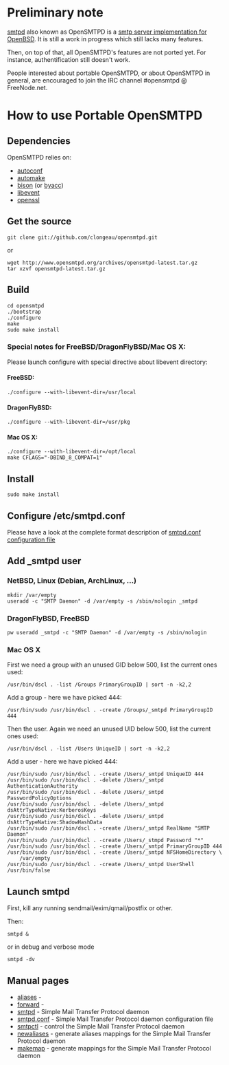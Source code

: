 Preliminary note
================

[smtpd](http://www.openbsd.org/cgi-bin/cvsweb/src/usr.sbin/smtpd/) also known as
OpenSMTPD is a [smtp server implementation for OpenBSD](http://http://opensmtpd.org/smtpd.8.html).
It is still a work in progress which still lacks many features.

Then, on top of that, all OpenSMTPD's features are not ported yet. For instance,
authentification still doesn't work.

People interested about portable OpenSMTPD, or about OpenSMTPD in general, are
encouraged to join the IRC channel #opensmtpd @ FreeNode.net.


How to use Portable OpenSMTPD
=============================

Dependencies
------------

OpenSMTPD relies on:
* [autoconf](http://www.gnu.org/software/autoconf/)
* [automake](http://www.gnu.org/software/automake/)
* [bison](http://www.gnu.org/software/bison/) (or [byacc](http://invisible-island.net/byacc/byacc.html))
* [libevent](http://libevent.org/)
* [openssl](http://www.openssl.org/)


Get the source
--------------

    git clone git://github.com/clongeau/opensmtpd.git

or

    wget http://www.opensmtpd.org/archives/opensmtpd-latest.tar.gz
    tar xzvf opensmtpd-latest.tar.gz


Build
-----

    cd opensmtpd  
    ./bootstrap  
    ./configure  
    make  
    sudo make install  

### Special notes for FreeBSD/DragonFlyBSD/Mac OS X:

Please launch configure with special directive about libevent directory:

#### FreeBSD:

    ./configure --with-libevent-dir=/usr/local

#### DragonFlyBSD:

    ./configure --with-libevent-dir=/usr/pkg

#### Mac OS X:

    ./configure --with-libevent-dir=/opt/local
    make CFLAGS="-DBIND_8_COMPAT=1"


Install
-------

    sudo make install    


Configure /etc/smtpd.conf
-------------------------

Please have a look at the complete format description of [smtpd.conf configuration file](http://opensmtpd.org/smtpd.conf.5.html)

Add _smtpd user
---------------

### NetBSD, Linux (Debian, ArchLinux, ...)

    mkdir /var/empty  
    useradd -c "SMTP Daemon" -d /var/empty -s /sbin/nologin _smtpd

### DragonFlyBSD, FreeBSD

    pw useradd _smtpd -c "SMTP Daemon" -d /var/empty -s /sbin/nologin

### Mac OS X

First we need a group with an unused GID below 500, list the current ones used:

	/usr/bin/dscl . -list /Groups PrimaryGroupID | sort -n -k2,2

Add a group - here we have picked 444:

	/usr/bin/sudo /usr/bin/dscl . -create /Groups/_smtpd PrimaryGroupID 444

Then the user. Again we need an unused UID below 500, list the current ones used:

	/usr/bin/dscl . -list /Users UniqueID | sort -n -k2,2

Add a user - here we have picked 444:

	/usr/bin/sudo /usr/bin/dscl . -create /Users/_smtpd UniqueID 444
	/usr/bin/sudo /usr/bin/dscl . -delete /Users/_smtpd AuthenticationAuthority
	/usr/bin/sudo /usr/bin/dscl . -delete /Users/_smtpd PasswordPolicyOptions
	/usr/bin/sudo /usr/bin/dscl . -delete /Users/_smtpd dsAttrTypeNative:KerberosKeys
	/usr/bin/sudo /usr/bin/dscl . -delete /Users/_smtpd dsAttrTypeNative:ShadowHashData
	/usr/bin/sudo /usr/bin/dscl . -create /Users/_smtpd RealName "SMTP Daemon"
	/usr/bin/sudo /usr/bin/dscl . -create /Users/_stmpd Password "*"
	/usr/bin/sudo /usr/bin/dscl . -create /Users/_smtpd PrimaryGroupID 444
	/usr/bin/sudo /usr/bin/dscl . -create /Users/_smtpd NFSHomeDirectory \
		/var/empty
	/usr/bin/sudo /usr/bin/dscl . -create /Users/_smtpd UserShell /usr/bin/false


Launch smtpd
------------

First, kill any running sendmail/exim/qmail/postfix or other.

Then:

    smtpd &

or in debug and verbose mode

    smtpd -dv


Manual pages
------------

* [aliases](http://opensmtpd.org/aliases.5.html) - 
* [forward](http://opensmtpd.org/forward.5.html) - 
* [smtpd](http://opensmtpd.org/smtpd.8.html) - Simple Mail Transfer Protocol daemon
* [smtpd.conf](http://opensmtpd.org/smtpd.conf.5.html) - Simple Mail Transfer Protocol daemon configuration file
* [smtpctl](http://opensmtpd.org/smtpctl.8.html) - control the Simple Mail Transfer Protocol daemon
* [newaliases](http://opensmtpd.org/newaliases.8.html) - generate aliases mappings for the Simple Mail Transfer Protocol daemon
* [makemap](http://opensmtpd.org/makemap.8.html) - generate mappings for the Simple Mail Transfer Protocol daemon
